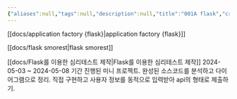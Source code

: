 ```yaml
---
{"aliases":null,"tags":null,"description":null,"title":"001A flask","created":"2024-03-11T13:50:09","updated":"2024-05-05T19:39:51","dg-publish":true,"permalink":"/docs/index/001-a-flask/","dgPassFrontmatter":true}
---
```


[[docs/application factory {flask}\|application factory {flask}]]  

[[docs/flask smorest\|flask smorest]]

[[docs/Flask를 이용한 심리테스트 제작\|Flask를 이용한 심리테스트 제작]] 2024-05-03 ~ 2024-05-08 기간 진행된 미니 프로젝트. 완성된 소스코드를 분석하고 다이어그램으로 정리. 직접 구현하고 사용자 정보를 동적으로 입력받아 api의 형태로 제출하기.
